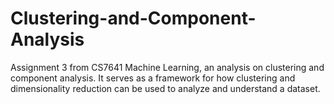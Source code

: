 # Clustering-and-Component-Analysis
Assignment 3 from CS7641 Machine Learning, an analysis on clustering and component analysis. It serves as a framework for how clustering and dimensionality reduction can be used to analyze and understand a dataset.
